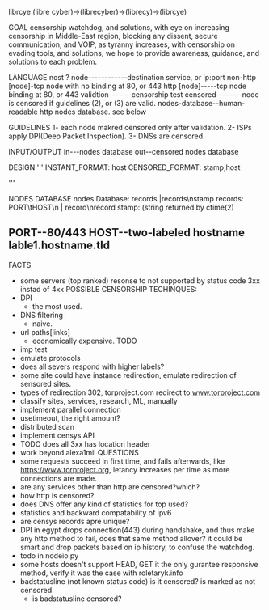 librcye (libre cyber)->(librecyber)->(librecy)->(librcye)

GOAL
  censorship watchdog, and solutions, with eye on increasing censorship in Middle-East region, blocking any dissent, secure communication, and VOIP, as tyranny increases, with censorship on evading tools, and solutions, we hope to provide awareness, guidance, and solutions to each problem.

LANGUAGE
 nost ?
 node------------destination service, or ip:port
 non-http [node]-tcp node with no binding at 80, or 443
 http [node]-----tcp node binding at 80, or 443
 validtion-------censorship test
 censored--------node is censored if guidelines (2), or (3) are valid.
 nodes-database--human-readable http nodes database. see below

GUIDELINES
  1- each node makred censored only after validation.
  2- ISPs apply DPI(Deep Packet Inspection).
  3- DNSs are censored.

INPUT/OUTPUT
  in---nodes database
  out--censored nodes database

DESIGN
'''
INSTANT_FORMAT: host
CENSORED_FORMAT: stamp,host

'''

NODES DATABASE
  nodes Database: records
  |records\nstamp
  records: PORT\tHOST\n
  | record\nrecord
  stamp: (string returned by ctime(2)
  
  PORT--80/443
  HOST--two-labeled hostname lable1.hostname.tld 
--------------------------------------------------------
FACTS
  - some servers (top ranked) resonse to not supported by status code 3xx  instad of 4xx
POSSIBLE CENSORSHIP TECHINQUES:
  - DPI
    - the most used.
  - DNS filtering
    - naive.
  - url paths[links]
    - economically expensive.
TODO
  - imp test
  - emulate protocols
  - does all severs respond with higher labels?
  - some site could have instance redirection, emulate redirection of sensored sites.
  - types of redirection 302, torproject.com redirect to www.torproject.com
  - classify sites, services, research, ML, manually
  - implement  parallel connection
  - usetimeout, the right amount?
  - distributed scan
  - implement censys API
  - TODO does all 3xx has location header
  - work beyond alexa1mil
QUESTIONS
  - some requests succeed in first time, and fails afterwards, like https://www.torproject.org, letancy increases per time as more connections are made.
  - are any services other than http are censored?which?
  - how http is censored?
  - does DNS offer any kind of statistics for top used?
  - statistics and backward compatability of ipv6
  - are censys records apre unique?
  - DPI in egypt drops connection(443) during handshake,
    and thus make any http method to fail, does that same method allover?
    it could be smart and drop packets based on ip history, to confuse the watchdog.
  - todo in nodeio.py
  - some hosts doesn't support HEAD, GET it the only gurantee responsive method, verify it was the case with roletaryk.info
  - badstatusline (not known status code) is it censored? is marked as not censored.
    - is badstatusline censored?